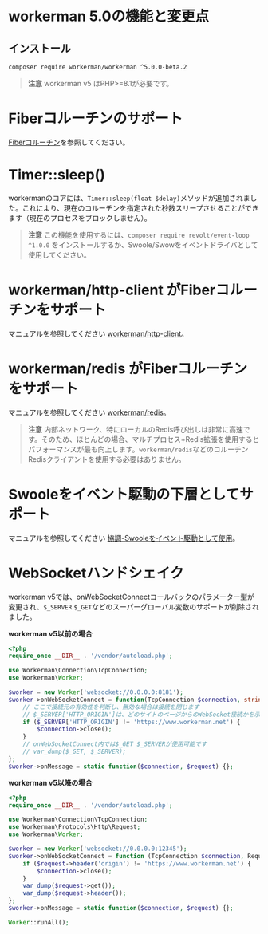 # workerman 5.0の機能と変更点

## インストール
```bash
composer require workerman/workerman ^5.0.0-beta.2
```

> **注意**
> workerman v5 はPHP>=8.1が必要です。

# Fiberコルーチンのサポート
[Fiberコルーチン](../fiber.md)を参照してください。

# Timer::sleep()
workermanのコアには、`Timer::sleep(float $delay)`メソッドが追加されました。これにより、現在のコルーチンを指定された秒数スリープさせることができます（現在のプロセスをブロックしません）。

> **注意**
> この機能を使用するには、`composer require revolt/event-loop ^1.0.0` をインストールするか、Swoole/Swowをイベントドライバとして使用してください。

# workerman/http-client がFiberコルーチンをサポート
マニュアルを参照してください [workerman/http-client](../components/workerman-http-client.md)。

# workerman/redis がFiberコルーチンをサポート
マニュアルを参照してください [workerman/redis](../components/workerman-redis.md)。

> **注意**
> 内部ネットワーク、特にローカルのRedis呼び出しは非常に高速です。そのため、ほとんどの場合、マルチプロセス+Redis拡張を使用するとパフォーマンスが最も向上します。`workerman/redis`などのコルーチンRedisクライアントを使用する必要はありません。

# Swooleをイベント駆動の下層としてサポート
マニュアルを参照してください [協調-Swooleをイベント駆動として使用](../fiber.md)。

# WebSocketハンドシェイク
workerman v5では、onWebSocketConnectコールバックのパラメーター型が変更され、`$_SERVER` `$_GET`などのスーパーグローバル変数のサポートが削除されました。

**workerman v5以前の場合**
```php
<?php
require_once __DIR__ . '/vendor/autoload.php';

use Workerman\Connection\TcpConnection;
use Workerman\Worker;

$worker = new Worker('websocket://0.0.0.0:8181');
$worker->onWebSocketConnect = function(TcpConnection $connection, string $httpBuffer) {
    // ここで接続元の有効性を判断し、無効な場合は接続を閉じます
    // $_SERVER['HTTP_ORIGIN']は、どのサイトのページからのWebSocket接続かを示します
    if ($_SERVER['HTTP_ORIGIN'] != 'https://www.workerman.net') {
        $connection->close();
    }
    // onWebSocketConnect内では$_GET $_SERVERが使用可能です
    // var_dump($_GET, $_SERVER);
};
$worker->onMessage = static function($connection, $request) {};
```

**workerman v5以降の場合**
```php
<?php
require_once __DIR__ . '/vendor/autoload.php';

use Workerman\Connection\TcpConnection;
use Workerman\Protocols\Http\Request;
use Workerman\Worker;

$worker = new Worker('websocket://0.0.0.0:12345');
$worker->onWebSocketConnect = function (TcpConnection $connection, Request $request) {
    if ($request->header('origin') != 'https://www.workerman.net') {
        $connection->close();
    }
    var_dump($request->get());
    var_dump($request->header());
};
$worker->onMessage = static function($connection, $request) {};

Worker::runAll();
```
